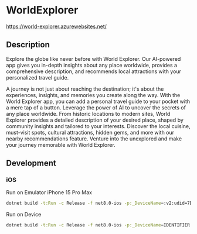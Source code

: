 # WorldExplorer

https://world-explorer.azurewebsites.net/

## Description

Explore the globe like never before with World Explorer. Our AI-powered app gives you in-depth insights about any place worldwide, provides a comprehensive description, and recommends local attractions with your personalized travel guide.

A journey is not just about reaching the destination; it's about the experiences, insights, and memories you create along the way. With the World Explorer app, you can add a personal travel guide to your pocket with a mere tap of a button. Leverage the power of AI to uncover the secrets of any place worldwide. From historic locations to modern sites, World Explorer provides a detailed description of your desired place, shaped by community insights and tailored to your interests. Discover the local cuisine, must-visit spots, cultural attractions, hidden gems, and more with our nearby recommendations feature. Venture into the unexplored and make your journey memorable with World Explorer.

## Development

### iOS

Run on Emulator iPhone 15 Pro Max

```bash
dotnet build -t:Run -c Release -f net8.0-ios -p:_DeviceName=:v2:udid=7D850AFF-242B-41BC-A9A7-A0818D4CEF30
```

Run on Device

```bash
dotnet build -t:Run -c Release -f net8.0-ios -p:_DeviceName=IDENTIFIER
```
